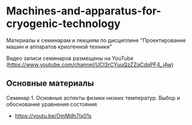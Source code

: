 # Machines-and-apparatus-for-cryogenic-technology
Материалы к семинарам и лекциям по дисциплине "Проектирование машин и аппаратов криогенной техники"

Видео записи семинаров размещены на YouTube (https://www.youtube.com/channel/UCI3rCYuuQzZZqCdqPF4_jAw)

## Основные материалы

Семинар 1. Основные аспекты физики низких температур. Выбор и обоснование уравнения состояния

  - https://youtu.be/OmMdh7Ix01s
